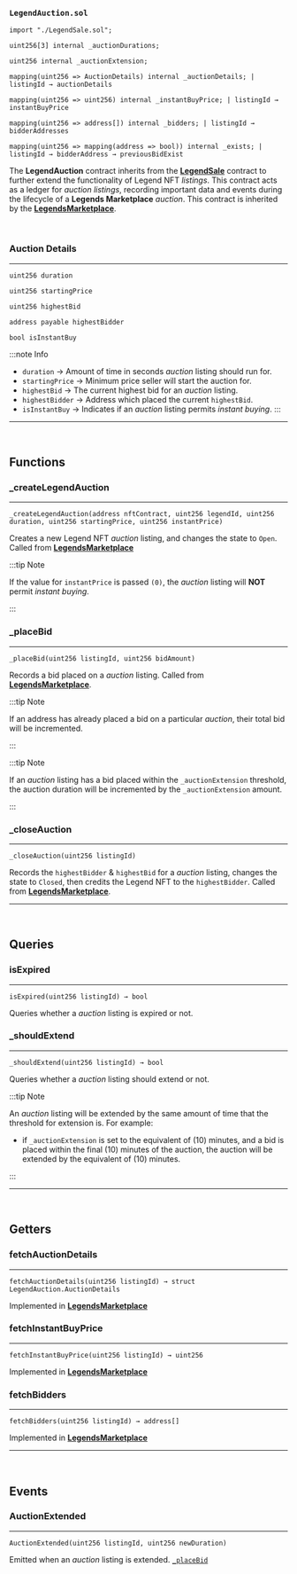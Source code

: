 ### `LegendAuction.sol`

``` sol title="imports  | pragma solidity 0.8.4"
import "./LegendSale.sol";
```

```sol title="Internal State Variables"
uint256[3] internal _auctionDurations;

uint256 internal _auctionExtension;

mapping(uint256 => AuctionDetails) internal _auctionDetails; | listingId → auctionDetails

mapping(uint256 => uint256) internal _instantBuyPrice; | listingId → instantBuyPrice

mapping(uint256 => address[]) internal _bidders; | listingId → bidderAddresses

mapping(uint256 => mapping(address => bool)) internal _exists; | listingId → bidderAddress → previousBidExist
```

The **LegendAuction** contract inherits from the [**LegendSale**](./LegendSale) contract to further extend the functionality
of Legend NFT *listings*. This contract acts as a ledger for *auction listings*, recording important data and events during the
lifecycle of a **Legends Marketplace** *auction*.
This contract is inherited by the [**LegendsMarketplace**](../LegendsMarketplace).

<br/>

### Auction Details
---

``` sol title="AuctionDetails"
uint256 duration

uint256 startingPrice

uint256 highestBid

address payable highestBidder

bool isInstantBuy
```

:::note Info

* `duration` &rarr; Amount of time in seconds *auction* listing should run for.
* `startingPrice` &rarr; Minimum price seller will start the auction for.
* `highestBid` &rarr; The current highest bid for an *auction* listing.
* `highestBidder` &rarr; Address which placed the current `highestBid`.
* `isInstantBuy` &rarr; Indicates if an *auction* listing permits *instant buying*.
:::

---
<br/>

## Functions

### _createLegendAuction
---

``` sol title="_createLegendAuction | internal"
_createLegendAuction(address nftContract, uint256 legendId, uint256 duration, uint256 startingPrice, uint256 instantPrice)
```


Creates a new Legend NFT *auction* listing, and changes the state to `Open`.
Called from [**LegendsMarketplace**](../LegendsMarketplace#createlegendauction)


:::tip Note

If the value for `instantPrice` is passed `(0)`, the *auction* listing will **NOT** permit *instant buying*.

:::


### _placeBid
---

``` sol title="_placeBid | internal"
_placeBid(uint256 listingId, uint256 bidAmount)
```


Records a bid placed on a *auction* listing.
Called from [**LegendsMarketplace**](../LegendsMarketplace#placebid).


:::tip Note

If an address has already placed a bid on a particular *auction*, their total bid will be incremented.

:::

:::tip Note

If an *auction* listing has a bid placed within the `_auctionExtension` threshold, the auction
duration will be incremented by the `_auctionExtension` amount.

:::

### _closeAuction
---


``` sol title="_closeAuction | internal"
_closeAuction(uint256 listingId)
```


Records the `highestBidder` & `highestBid` for a *auction* listing, changes the state to `Closed`, then credits the
Legend NFT to the `highestBidder`.
Called from [**LegendsMarketplace**](../LegendsMarketplace#closelisting).

---

<br/>

## Queries

### isExpired
---

``` sol title="isExpired | public"
isExpired(uint256 listingId) → bool
```


Queries whether a *auction* listing is expired or not.

### _shouldExtend
---

``` sol title="_shouldExtend | internal"
_shouldExtend(uint256 listingId) → bool
```


Queries whether a *auction* listing should extend or not.

:::tip Note

An *auction* listing will be extended by the same amount of time that the threshold for extension is. For example:

  * if `_auctionExtension` is set to the equivalent of (10) minutes, and a bid is placed within the final (10) minutes of the auction, the auction will be extended by the equivalent of (10) minutes.

:::

---

<br/>

## Getters

### fetchAuctionDetails
---

``` sol title="fetchAuctionDetails | public"
fetchAuctionDetails(uint256 listingId) → struct LegendAuction.AuctionDetails
```


Implemented in [**LegendsMarketplace**](../LegendsMarketplace#fetchauctiondetails)

### fetchInstantBuyPrice
---

``` sol title="fetchInstantBuyPrice | public"
fetchInstantBuyPrice(uint256 listingId) → uint256
```


Implemented in [**LegendsMarketplace**](../LegendsMarketplace#fetchinstantbuyprice)

### fetchBidders
---

``` sol title="fetchBidders | public"
fetchBidders(uint256 listingId) → address[]
```


Implemented in [**LegendsMarketplace**](../LegendsMarketplace#fetchbidders)

---
<br/>

## Events 

### AuctionExtended
---

``` sol title="AuctionExtended"
AuctionExtended(uint256 listingId, uint256 newDuration)
```

Emitted when an *auction* listing is extended.
[`_placeBid`](#_placebid)





